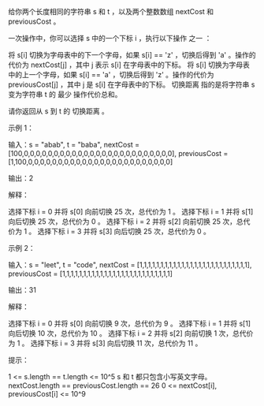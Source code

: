 给你两个长度相同的字符串 s 和 t ，以及两个整数数组 nextCost 和 previousCost 。

一次操作中，你可以选择 s 中的一个下标 i ，执行以下操作 之一 ：

将 s[i] 切换为字母表中的下一个字母，如果 s[i] == 'z' ，切换后得到 'a' 。操作的代价为 nextCost[j] ，其中 j 表示 s[i]
在字母表中的下标。
将 s[i] 切换为字母表中的上一个字母，如果 s[i] == 'a' ，切换后得到 'z' 。操作的代价为 previousCost[j] ，其中 j 是 s[i]
在字母表中的下标。
切换距离 指的是将字符串 s 变为字符串 t 的 最少 操作代价总和。

请你返回从 s 到 t 的 切换距离 。

示例 1：

输入：s = "abab", t = "baba", nextCost = [100,0,0,0,0,0,0,0,0,0,0,0,0,0,0,0,0,0,0,0,0,0,0,0,0,0],
previousCost = [1,100,0,0,0,0,0,0,0,0,0,0,0,0,0,0,0,0,0,0,0,0,0,0,0,0]

输出：2

解释：

选择下标 i = 0 并将 s[0] 向前切换 25 次，总代价为 1 。
选择下标 i = 1 并将 s[1] 向后切换 25 次，总代价为 0 。
选择下标 i = 2 并将 s[2] 向前切换 25 次，总代价为 1 。
选择下标 i = 3 并将 s[3] 向后切换 25 次，总代价为 0 。

示例 2：

输入：s = "leet", t = "code", nextCost = [1,1,1,1,1,1,1,1,1,1,1,1,1,1,1,1,1,1,1,1,1,1,1,1,1,1],
previousCost = [1,1,1,1,1,1,1,1,1,1,1,1,1,1,1,1,1,1,1,1,1,1,1,1,1,1]

输出：31

解释：

选择下标 i = 0 并将 s[0] 向前切换 9 次，总代价为 9 。
选择下标 i = 1 并将 s[1] 向后切换 10 次，总代价为 10 。
选择下标 i = 2 并将 s[2] 向前切换 1 次，总代价为 1 。
选择下标 i = 3 并将 s[3] 向后切换 11 次，总代价为 11 。

提示：

1 <= s.length == t.length <= 10^5
s 和 t 都只包含小写英文字母。
nextCost.length == previousCost.length == 26
0 <= nextCost[i], previousCost[i] <= 10^9
